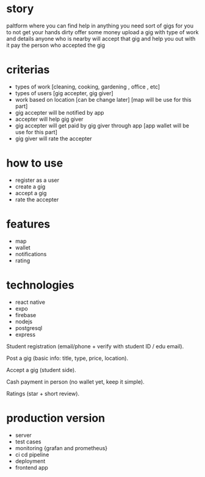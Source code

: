 <!-- Handy Hand -->

# story

paltform where you can find help in anything you need
sort of gigs for you to not get your hands dirty
offer some money upload a gig with type of work and details
anyone who is nearby will accept that gig and help you out with it
pay the person who accepted the gig

# criterias

- types of work [cleaning, cooking, gardening , office , etc]
- types of users [gig accepter, gig giver]
- work based on location [can be change later] [map will be use for this part]
- gig accepter will be notified by app
- accepter will help gig giver
- gig accepter will get paid by gig giver through app [app wallet will be use for this part]
- gig giver will rate the accepter

# how to use

- register as a user
- create a gig
- accept a gig
- rate the accepter

# features

- map
- wallet
- notifications
- rating

# technologies

- react native
- expo
- firebase
- nodejs
- postgresql
- express

Student registration (email/phone + verify with student ID / edu email).

Post a gig (basic info: title, type, price, location).

Accept a gig (student side).

Cash payment in person (no wallet yet, keep it simple).

Ratings (star + short review).

# production version

- server
- test cases
- monitoring {grafan and prometheus}
- ci cd pipeline
- deployment
- frontend app

